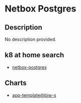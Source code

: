# Netbox Postgres

## Description

No description provided.

## k8 at home search

- [netbox-postgres](https://nanne.dev/k8s-at-home-search/#/netbox-postgres)

## Charts

- [app-template@bjw-s](https://bjw-s.github.io/helm-charts/)
